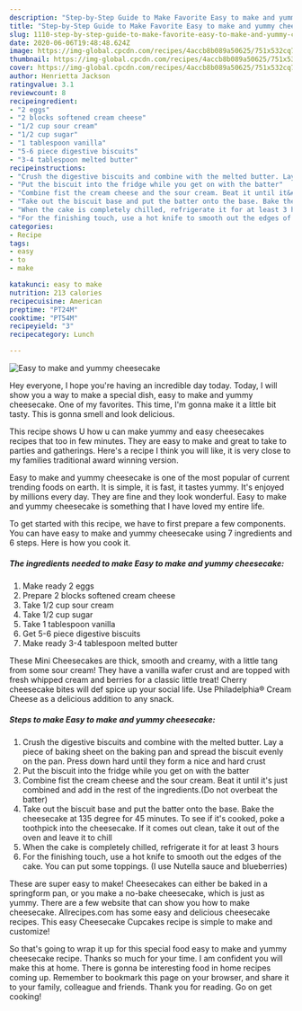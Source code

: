 ```yaml
---
description: "Step-by-Step Guide to Make Favorite Easy to make and yummy cheesecake"
title: "Step-by-Step Guide to Make Favorite Easy to make and yummy cheesecake"
slug: 1110-step-by-step-guide-to-make-favorite-easy-to-make-and-yummy-cheesecake
date: 2020-06-06T19:48:48.624Z
image: https://img-global.cpcdn.com/recipes/4accb8b089a50625/751x532cq70/easy-to-make-and-yummy-cheesecake-recipe-main-photo.jpg
thumbnail: https://img-global.cpcdn.com/recipes/4accb8b089a50625/751x532cq70/easy-to-make-and-yummy-cheesecake-recipe-main-photo.jpg
cover: https://img-global.cpcdn.com/recipes/4accb8b089a50625/751x532cq70/easy-to-make-and-yummy-cheesecake-recipe-main-photo.jpg
author: Henrietta Jackson
ratingvalue: 3.1
reviewcount: 8
recipeingredient:
- "2 eggs"
- "2 blocks softened cream cheese"
- "1/2 cup sour cream"
- "1/2 cup sugar"
- "1 tablespoon vanilla"
- "5-6 piece digestive biscuits"
- "3-4 tablespoon melted butter"
recipeinstructions:
- "Crush the digestive biscuits and combine with the melted butter. Lay a piece of baking sheet on the baking pan and spread the biscuit evenly on the pan. Press down hard until they form a nice and hard crust"
- "Put the biscuit into the fridge while you get on with the batter"
- "Combine fist the cream cheese and the sour cream. Beat it until it&#39;s just combined and add in the rest of the ingredients.(Do not overbeat the batter)"
- "Take out the biscuit base and put the batter onto the base. Bake the cheesecake at 135 degree for 45 minutes. To see if it&#39;s cooked, poke a toothpick into the cheesecake. If it comes out clean, take it out of the oven and leave it to chill"
- "When the cake is completely chilled, refrigerate it for at least 3 hours"
- "For the finishing touch, use a hot knife to smooth out the edges of the cake. You can put some toppings. (I use Nutella sauce and blueberries)"
categories:
- Recipe
tags:
- easy
- to
- make

katakunci: easy to make 
nutrition: 213 calories
recipecuisine: American
preptime: "PT24M"
cooktime: "PT54M"
recipeyield: "3"
recipecategory: Lunch

---
```



![Easy to make and yummy cheesecake](https://img-global.cpcdn.com/recipes/4accb8b089a50625/751x532cq70/easy-to-make-and-yummy-cheesecake-recipe-main-photo.jpg)

Hey everyone, I hope you're having an incredible day today. Today, I will show you a way to make a special dish, easy to make and yummy cheesecake. One of my favorites. This time, I'm gonna make it a little bit tasty. This is gonna smell and look delicious.

This recipe shows U how u can make yummy and easy cheesecakes recipes that too in few minutes. They are easy to make and great to take to parties and gatherings. Here&#39;s a recipe I think you will like, it is very close to my families traditional award winning version.

Easy to make and yummy cheesecake is one of the most popular of current trending foods on earth. It is simple, it is fast, it tastes yummy. It's enjoyed by millions every day. They are fine and they look wonderful. Easy to make and yummy cheesecake is something that I have loved my entire life.


To get started with this recipe, we have to first prepare a few components. You can have easy to make and yummy cheesecake using 7 ingredients and 6 steps. Here is how you cook it.

<!--inarticleads1-->

##### The ingredients needed to make Easy to make and yummy cheesecake:

1. Make ready 2 eggs
1. Prepare 2 blocks softened cream cheese
1. Take 1/2 cup sour cream
1. Take 1/2 cup sugar
1. Take 1 tablespoon vanilla
1. Get 5-6 piece digestive biscuits
1. Make ready 3-4 tablespoon melted butter


These Mini Cheesecakes are thick, smooth and creamy, with a little tang from some sour cream! They have a vanilla wafer crust and are topped with fresh whipped cream and berries for a classic little treat! Cherry cheesecake bites will def spice up your social life. Use Philadelphia® Cream Cheese as a delicious addition to any snack. 

<!--inarticleads2-->

##### Steps to make Easy to make and yummy cheesecake:

1. Crush the digestive biscuits and combine with the melted butter. Lay a piece of baking sheet on the baking pan and spread the biscuit evenly on the pan. Press down hard until they form a nice and hard crust
1. Put the biscuit into the fridge while you get on with the batter
1. Combine fist the cream cheese and the sour cream. Beat it until it&#39;s just combined and add in the rest of the ingredients.(Do not overbeat the batter)
1. Take out the biscuit base and put the batter onto the base. Bake the cheesecake at 135 degree for 45 minutes. To see if it&#39;s cooked, poke a toothpick into the cheesecake. If it comes out clean, take it out of the oven and leave it to chill
1. When the cake is completely chilled, refrigerate it for at least 3 hours
1. For the finishing touch, use a hot knife to smooth out the edges of the cake. You can put some toppings. (I use Nutella sauce and blueberries)


These are super easy to make! Cheesecakes can either be baked in a springform pan, or you make a no-bake cheesecake, which is just as yummy. There are a few website that can show you how to make cheesecake. Allrecipes.com has some easy and delicious cheesecake recipes. This easy Cheesecake Cupcakes recipe is simple to make and customize! 

So that's going to wrap it up for this special food easy to make and yummy cheesecake recipe. Thanks so much for your time. I am confident you will make this at home. There is gonna be interesting food in home recipes coming up. Remember to bookmark this page on your browser, and share it to your family, colleague and friends. Thank you for reading. Go on get cooking!
